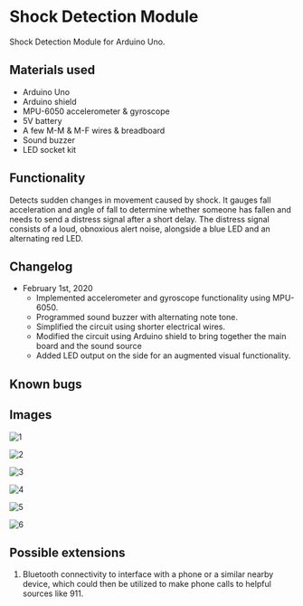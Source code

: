 # Shock Detection Module
Shock Detection Module for Arduino Uno.

## Materials used
* Arduino Uno
* Arduino shield
* MPU-6050 accelerometer & gyroscope
* 5V battery
* A few M-M & M-F wires & breadboard
* Sound buzzer
* LED socket kit

## Functionality
Detects sudden changes in movement caused by shock. It gauges fall acceleration and angle of fall to determine whether someone has fallen and needs to send a distress signal after a short delay. The distress signal consists of a loud, obnoxious alert noise, alongside a blue LED and an alternating red LED. 

## Changelog
* February 1st, 2020
  * Implemented accelerometer and gyroscope functionality using MPU-6050.
  * Programmed sound buzzer with alternating note tone.
  * Simplified the circuit using shorter electrical wires.
  * Modified the circuit using Arduino shield to bring together the main board and the sound source
  * Added LED output on the side for an augmented visual functionality.

## Known bugs

## Images
![1](images/1.jpg)

![2](images/2.jpg)

![3](images/3.jpg)

![4](images/4.jpg)

![5](images/5.jpg)

![6](images/6.png)

## Possible extensions
1. Bluetooth connectivity to interface with a phone or a similar nearby device, which could then be utilized to make phone calls to helpful sources like 911.
